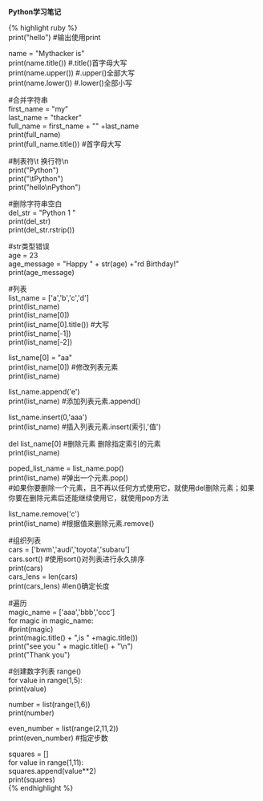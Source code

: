 **Python学习笔记**

{% highlight ruby %}  
print("hello") #输出使用print  

name = "Mythacker is"  
print(name.title()) #.title()首字母大写  
print(name.upper()) #.upper()全部大写  
print(name.lower()) #.lower()全部小写  

#合并字符串  
first_name = "my"  
last_name = "thacker"  
full_name = first_name + "" +last_name  
print(full_name)  
print(full_name.title()) #首字母大写  

#制表符\t  换行符\n  
print("Python")  
print("\tPython")  
print("hello\nPython")  

#删除字符串空白  
del_str = "Python 1 "  
print(del_str)  
print(del_str.rstrip())  

#str类型错误  
age = 23  
age_message = "Happy " + str(age) +"rd Birthday!"  
print(age_message)  

#列表  
list_name = ['a','b','c','d']  
print(list_name)  
print(list_name[0])  
print(list_name[0].title()) #大写  
print(list_name[-1])  
print(list_name[-2])  

list_name[0] = "aa"  
print(list_name[0]) #修改列表元素  
print(list_name)  

list_name.append('e')  
print(list_name) #添加列表元素.append()  

list_name.insert(0,'aaa')  
print(list_name) #插入列表元素.insert(索引,'值')  

del list_name[0] #删除元素 删除指定索引的元素  
print(list_name)  

poped_list_name = list_name.pop()  
print(list_name) #弹出一个元素.pop()  
#如果你要删除一个元素，且不再以任何方式使用它，就使用del删除元素；如果你要在删除元素后还能继续使用它，就使用pop方法  

list_name.remove('c')  
print(list_name) #根据值来删除元素.remove()  

#组织列表  
cars = ['bwm','audi','toyota','subaru']  
cars.sort() #使用sort()对列表进行永久排序  
print(cars)  
cars_lens = len(cars)  
print(cars_lens) #len()确定长度  

#遍历  
magic_name = ['aaa','bbb','ccc']  
for magic in magic_name:  
	#print(magic)  
	print(magic.title() + ",is " +magic.title())  
	print("see you " + magic.title() + "\n")  
print("Thank you")  

#创建数字列表  range()  
for value in range(1,5):  
	print(value)  

number = list(range(1,6))  
print(number)  

even_number = list(range(2,11,2))  
print(even_number) #指定步数  

squares = []  
for value in range(1,11):  
	squares.append(value**2)  
print(squares)   
{% endhighlight %}  
